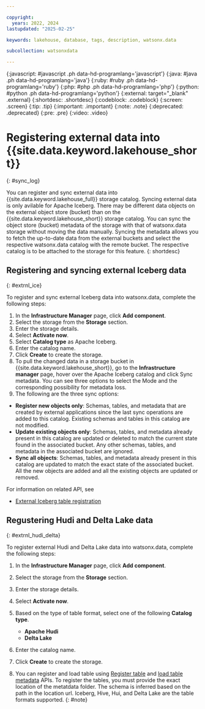 ```yaml
---

copyright:
  years: 2022, 2024
lastupdated: "2025-02-25"

keywords: lakehouse, database, tags, description, watsonx.data

subcollection: watsonxdata

---
```


{:javascript: #javascript .ph data-hd-programlang='javascript'}
{:java: #java .ph data-hd-programlang='java'}
{:ruby: #ruby .ph data-hd-programlang='ruby'}
{:php: #php .ph data-hd-programlang='php'}
{:python: #python .ph data-hd-programlang='python'}
{:external: target="_blank" .external}
{:shortdesc: .shortdesc}
{:codeblock: .codeblock}
{:screen: .screen}
{:tip: .tip}
{:important: .important}
{:note: .note}
{:deprecated: .deprecated}
{:pre: .pre}
{:video: .video}

# Registering external data into {{site.data.keyword.lakehouse_short}}
{: #sync_log}

You can register and sync external data into {{site.data.keyword.lakehouse_full}} storage catalog. Syncing external data is only avilable for Apache Iceberg. There may be different data objects on the external object store (bucket) than on the {{site.data.keyword.lakehouse_short}} storage catalog. You can sync the object store (bucket) metadata of the storage with that of watsonx.data storage without moving the data manually. Syncing the metadata allows you to fetch the up-to-date data from the external buckets and select the respective watsonx.data catalog with the remote bucket. The respective catalog is to be attached to the storage for this feature.
{: shortdesc}

## Registering and syncing external Iceberg data
{: #extrnl_ice}

To register and sync external Iceberg data into watsonx.data, complete the following steps:

1. In the **Infrastructure Manager** page, click **Add component**.
2. Select the storage from the **Storage** section.
3. Enter the storage details.
3. Select **Activate now**.
4. Select **Catalog type** as Apache Iceberg.
5. Enter the catalog name.
6. Click **Create** to create the storage.
7. To pull the changed data in a storage bucket in {{site.data.keyword.lakehouse_short}}, go to the **Infrastructure manager** page, hover over the Apache Iceberg catalog and click Sync metadata. You can see three options to select the Mode and the corresponding possibility for metadata loss.
8. The following are the three sync options:
* **Register new objects only**: Schemas, tables, and metadata that are created by external applications since the last sync operations are added to this catalog. Existing schemas and tables in this catalog are not modified.
* **Update existing objects only**: Schemas, tables, and metadata already present in this catalog are updated or deleted to match the current state found in the associated bucket. Any other schemas, tables, and metadata in the associated bucket are ignored.
* **Sync all objects**: Schemas, tables, and metadata already present in this catalog are updated to match the exact state of the associated bucket. All the new objects are added and all the existing objects are updated or removed.

For information on related API, see
* [External Iceberg table registration](https://cloud.ibm.com/apidocs/watsonxdata-software#update-sync-catalog)

## Regustering Hudi and Delta Lake data
{: #extrnl_hudi_delta}

To register external Hudi and Delta Lake data into watsonx.data, complete the following steps:

1. In the **Infrastructure Manager** page, click **Add component**.
2. Select the storage from the **Storage** section.
3. Enter the storage details.
3. Select **Activate now**.
4. Based on the type of table format, select one of the following **Catalog type**.

   - **Apache Hudi**
   - **Delta Lake**

5. Enter the catalog name.
6. Click **Create** to create the storage.
7. You can register and load table using [Register table]() and [load table metadata]() APIs.
   To register the tables, you must provide the exact location of the metatdata folder. The schema is inferred based on the path in the location url. Iceberg, Hive, Hui, and Delta Lake are the table formats supported.
   {: #note}
